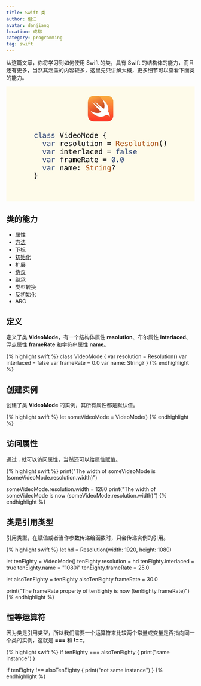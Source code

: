```yaml
---
title: Swift 类
author: 但江
avatar: danjiang
location: 成都
category: programming
tag: swift
---
```


从这篇文章，你将学习到如何使用 Swift 的类，具有 Swift 的结构体的能力，而且还有更多，当然其涵盖的内容较多，这里先只讲解大概，更多细节可以查看下面类的能力。

![Swift Classes](/images/swift-classes.jpg)

## 类的能力

* [属性](/programming/2016/07/30/swift-properties/)
* [方法](/programming/2016/08/14/swift-methods/)
* [下标](/programming/2016/08/21/swift-subscripts/)
* [初始化](/programming/2016/08/29/swift-initialization/)
* [扩展](/programming/2016/09/12/swift-extensions/)
* [协议](/programming/2016/10/08/swift-protocols/)
* 继承
* 类型转换
* [反初始化](/programming/2016/08/29/swift-initialization/)
* ARC

## 定义

定义了类 **VideoMode**，有一个结构体属性 **resolution**、布尔属性 **interlaced**、浮点属性 **frameRate** 和字符串属性 **name**。

{% highlight swift %}
class VideoMode {
  var resolution = Resolution()
  var interlaced = false
  var frameRate = 0.0
  var name: String?
}
{% endhighlight %}

## 创建实例

创建了类 **VideoMode** 的实例，其所有属性都是默认值。

{% highlight swift %}
let someVideoMode = VideoMode()
{% endhighlight %}

## 访问属性

通过 **.** 就可以访问属性，当然还可以给属性赋值。

{% highlight swift %}
print("The width of someVideoMode is \(someVideoMode.resolution.width)")

someVideoMode.resolution.width = 1280
print("The width of someVideoMode is now \(someVideoMode.resolution.width)")
{% endhighlight %}

## 类是引用类型

引用类型，在赋值或者当作参数传递给函数时，只会传递实例的引用。

{% highlight swift %}
let hd = Resolution(width: 1920, height: 1080)

let tenEighty = VideoMode()
tenEighty.resolution = hd
tenEighty.interlaced = true
tenEighty.name = "1080i"
tenEighty.frameRate = 25.0

let alsoTenEighty = tenEighty
alsoTenEighty.frameRate = 30.0

print("The frameRate property of tenEighty is now \(tenEighty.frameRate)")
{% endhighlight %}

## 恒等运算符

因为类是引用类型，所以我们需要一个运算符来比较两个常量或变量是否指向同一个类的实例，这就是 **===** 和 **!==**。

{% highlight swift %}
if tenEighty === alsoTenEighty {
  print("same instance")
}

if tenEighty !== alsoTenEighty {
  print("not same instance")
}
{% endhighlight %}

